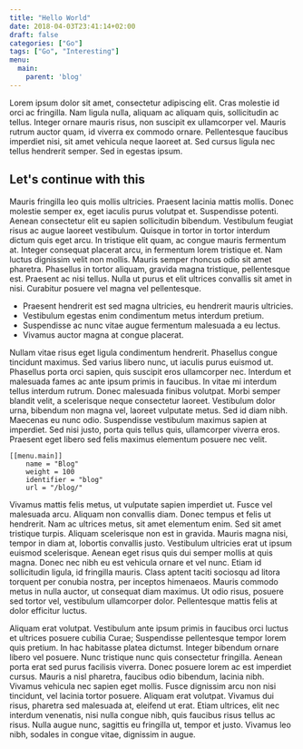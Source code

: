```yaml
---
title: "Hello World"
date: 2018-04-03T23:41:14+02:00
draft: false
categories: ["Go"]
tags: ["Go", "Interesting"]
menu:
  main:
    parent: 'blog'
---
```


Lorem ipsum dolor sit amet, consectetur adipiscing elit. Cras molestie id orci ac fringilla. Nam ligula nulla, aliquam ac aliquam quis, sollicitudin ac tellus. Integer ornare mauris risus, non suscipit ex ullamcorper vel. Mauris rutrum auctor quam, id viverra ex commodo ornare. Pellentesque faucibus imperdiet nisi, sit amet vehicula neque laoreet at. Sed cursus ligula nec tellus hendrerit semper. Sed in egestas ipsum.

## Let's continue with this

Mauris fringilla leo quis mollis ultricies. Praesent lacinia mattis mollis. Donec molestie semper ex, eget iaculis purus volutpat et. Suspendisse potenti. Aenean consectetur elit eu sapien sollicitudin bibendum. Vestibulum feugiat risus ac augue laoreet vestibulum. Quisque in tortor in tortor interdum dictum quis eget arcu. In tristique elit quam, ac congue mauris fermentum at. Integer consequat placerat arcu, in fermentum lorem tristique et. Nam luctus dignissim velit non mollis. Mauris semper rhoncus odio sit amet pharetra. Phasellus in tortor aliquam, gravida magna tristique, pellentesque est. Praesent ac nisi tellus. Nulla ut purus et elit ultrices convallis sit amet in nisi. Curabitur posuere vel magna vel pellentesque.

* Praesent hendrerit est sed magna ultricies, eu hendrerit mauris ultricies.
* Vestibulum egestas enim condimentum metus interdum pretium.
* Suspendisse ac nunc vitae augue fermentum malesuada a eu lectus.
* Vivamus auctor magna at congue placerat.

Nullam vitae risus eget ligula condimentum hendrerit. Phasellus congue tincidunt maximus. Sed varius libero nunc, ut iaculis purus euismod ut. Phasellus porta orci sapien, quis suscipit eros ullamcorper nec. Interdum et malesuada fames ac ante ipsum primis in faucibus. In vitae mi interdum tellus interdum rutrum. Donec malesuada finibus volutpat. Morbi semper blandit velit, a scelerisque neque consectetur laoreet. Vestibulum dolor urna, bibendum non magna vel, laoreet vulputate metus. Sed id diam nibh. Maecenas eu nunc odio. Suspendisse vestibulum maximus sapien at imperdiet. Sed nisi justo, porta quis tellus quis, ullamcorper viverra eros. Praesent eget libero sed felis maximus elementum posuere nec velit.

```
[[menu.main]]
    name = "Blog"
    weight = 100
    identifier = "blog"
    url = "/blog/"
```

Vivamus mattis felis metus, ut vulputate sapien imperdiet ut. Fusce vel malesuada arcu. Aliquam non convallis diam. Donec tempus et felis ut hendrerit. Nam ac ultrices metus, sit amet elementum enim. Sed sit amet tristique turpis. Aliquam scelerisque non est in gravida. Mauris magna nisi, tempor in diam at, lobortis convallis justo. Vestibulum ultricies erat ut ipsum euismod scelerisque. Aenean eget risus quis dui semper mollis at quis magna. Donec nec nibh eu est vehicula ornare et vel nunc. Etiam id sollicitudin ligula, id fringilla mauris. Class aptent taciti sociosqu ad litora torquent per conubia nostra, per inceptos himenaeos. Mauris commodo metus in nulla auctor, ut consequat diam maximus. Ut odio risus, posuere sed tortor vel, vestibulum ullamcorper dolor. Pellentesque mattis felis at dolor efficitur luctus.

Aliquam erat volutpat. Vestibulum ante ipsum primis in faucibus orci luctus et ultrices posuere cubilia Curae; Suspendisse pellentesque tempor lorem quis pretium. In hac habitasse platea dictumst. Integer bibendum ornare libero vel posuere. Nunc tristique nunc quis consectetur fringilla. Aenean porta erat sed purus facilisis viverra. Donec posuere lorem ac est imperdiet cursus. Mauris a nisl pharetra, faucibus odio bibendum, lacinia nibh. Vivamus vehicula nec sapien eget mollis. Fusce dignissim arcu non nisi tincidunt, vel lacinia tortor posuere. Aliquam erat volutpat. Vivamus dui risus, pharetra sed malesuada at, eleifend ut erat. Etiam ultrices, elit nec interdum venenatis, nisi nulla congue nibh, quis faucibus risus tellus ac risus. Nulla augue nunc, sagittis eu fringilla ut, tempor et justo. Vivamus leo nibh, sodales in congue vitae, dignissim in augue.
